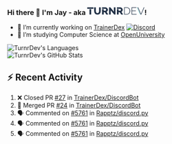 ### Hi there 👋 I'm Jay - aka <img src="https://raw.githubusercontent.com/TurnrDev/TurnrDev/master/Logo/SVG/TurnrDev_Logo_Dark%20Blue%20%26%20Teal.svg" alt="TurnrDev" height="17.5px">!

- 🔭 I’m currently working on [TrainerDex](https://www.github.com/TrainerDex) [![Discord](https://discordapp.com/api/v6/guilds/364313717720219651/widget.png?style=shield)](http://discord.trainerdex.co.uk/)
- 🤔 I’m studying Computer Science at [OpenUniversity](http://www.open.ac.uk/courses/computing-it/degrees/bsc-computing-it-software-q62-soft)

![TurnrDev's Languages](https://github-readme-stats.vercel.app/api/top-langs/?username=TurnrDev&layout=compact&hide_border=true&title_color=1fa6aa&text_color=233247)
<br>
![TurnrDev's GitHub Stats](https://github-readme-stats.vercel.app/api?username=TurnrDev&show_icons=true&hide_border=true&count_private=true&include_all_commits=true&icon_color=1fa6aa&title_color=1fa6aa&text_color=233247)
<br>

## :zap: Recent Activity

<!--START_SECTION:activity-->
1. ❌ Closed PR [#27](https://github.com//TrainerDex/DiscordBot/pull/27) in [TrainerDex/DiscordBot](https://github.com//TrainerDex/DiscordBot)
2. 🎉 Merged PR [#24](https://github.com//TrainerDex/DiscordBot/pull/24) in [TrainerDex/DiscordBot](https://github.com//TrainerDex/DiscordBot)
3. 🗣 Commented on [#5761](https://github.com//Rapptz/discord.py/issues/5761) in [Rapptz/discord.py](https://github.com//Rapptz/discord.py)
4. 🗣 Commented on [#5761](https://github.com//Rapptz/discord.py/issues/5761) in [Rapptz/discord.py](https://github.com//Rapptz/discord.py)
5. 🗣 Commented on [#5761](https://github.com//Rapptz/discord.py/issues/5761) in [Rapptz/discord.py](https://github.com//Rapptz/discord.py)
<!--END_SECTION:activity-->
